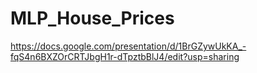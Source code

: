 # MLP_House_Prices

https://docs.google.com/presentation/d/1BrGZywUkKA_-fqS4n6BXZOrCRTJbgH1r-dTpztbBlJ4/edit?usp=sharing
